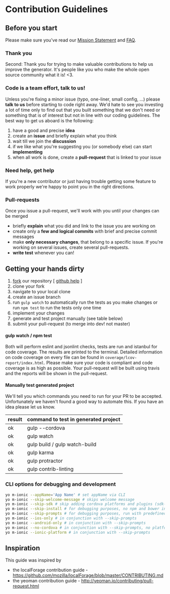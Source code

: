 # Contribution Guidelines

## Before you start
Please make sure you've read our [Mission Statement](./mission_statement.md) and [FAQ](./faq.md).

### Thank you
Second: Thank you for trying to make valuable contributions to help us improve the generator. It's people like you who make the whole open source community what it is! <3.

### Code is a team effort, talk to us!
Unless you're fixing a minor issue (typo, one-liner, small config, ...) please **talk to us** before starting to code right away. We'd hate to see you investing a lot of time only to find out that you built something that we don't need or something that is of interest but not in line with our coding guidelines.
The best way to get us aboard is the following:

1. have a good and precise **idea**
2. create an **issue** and briefly explain what you think
3. wait till we join the **discussion**
4. if we like what you're suggesting you (or somebody else) can start **implementing**
5. when all work is done, create a **pull-request** that is linked to your issue

### Need help, get help
If you're a new contributor or just having trouble getting some feature to work properly we're happy to point you in the right directions.

### Pull-requests
Once you issue a pull-request, we'll work with you until your changes can be merged

- briefly **explain** what you did and link to the issue you are working on
- create only a **few and logical commits** with brief and precise commit messages
- make **only necessary changes**, that belong to a specific issue. If you're working on several issues, create several pull-requests.
- **write test** whenever you can!


## Getting your hands dirty

1. [fork](https://github.com/mwaylabs/generator-m-ionic/fork) our repository [ [github help](https://help.github.com/articles/fork-a-repo/) ]
1. clone your fork
1. navigate to your local clone
1. create an issue branch
1. run `gulp watch` to automatically run the tests as you make changes or run `npm test` to run the tests only one time
1. implement your changes
1. generate and test project manually (see table below)
1. submit your pull-request (to merge into dev! not master)

#### gulp watch / npm test
Both will perform eslint and jsonlint checks, tests are run and istanbul for code coverage. The results are printed to the terminal. Detailed information on code coverage on every file can be found in `coverage/lcov-report/index.html`.
Please make sure your code is compliant and code coverage is as high as possible. Your pull-request will be built using travis and the reports will be shown in the pull-request.

#### Manually test generated project
We'll tell you which commands you need to run for your PR to be accepted. Unfortunately we haven't found a good way to automate this. If you have an idea please let us know.

| result | command to test in generated project |
| ------ |  ---- |
| ok | gulp --cordova |
| ok | gulp watch |
| ok | gulp build / gulp watch-build |
| ok | gulp karma |
| ok | gulp protractor |
| ok | gulp contrib-linting |

### CLI options for debugging and development
```sh
yo m-ionic --appName='App Name' # set appName via CLI
yo m-ionic --skip-welcome-message # skips welcome message
yo m-ionic --skip-sdk # skip adding cordova platforms and plugins (sdk-specific tasks) for travis
yo m-ionic --skip-install # for debugging purposes, no npm and bower install
yo m-ionic --skip-prompts # for debugging purposes, run with predefined answers
yo m-ionic --ios-only # in conjunction with --skip-prompts
yo m-ionic --android-only # in conjunction with --skip-prompts
yo m-ionic --no-cordova # in conjunction with --skip-prompts, no platforms/plugins
yo m-ionic --ionic-platform # in conjunction with --skip-prompts

```

## Inspiration
This guide was inspired by
- the localForage contribution guide - https://github.com/mozilla/localForage/blob/master/CONTRIBUTING.md
- the yeoman contribution guide - http://yeoman.io/contributing/pull-request.html
